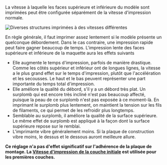 La vitesse à laquelle les faces supérieure et inférieure du modèle sont imprimées peut être configurée séparément de la vitesse d'impression normale.

![Diverses structures imprimées à des vitesses différentes](../../../articles/images/speed_difference.png)

En règle générale, il faut imprimer assez lentement si le modèle présente un quelconque débordement. Dans le cas contraire, une impression rapide peut faire gagner beaucoup de temps. L'impression lente des faces supérieure et inférieure de la maquette aura les effets suivants
* Elle augmente le temps d'impression, parfois de manière drastique. Comme les côtés supérieur et inférieur ont de longues lignes, la vitesse a le plus grand effet sur le temps d'impression, plutôt que l'accélération et les secousses. Le haut et le bas peuvent représenter une part importante du temps total d'impression.
* Elle améliore la qualité du débord, s'il y a un débord très plat. Un surplomb qui est encore très incliné n'est pas beaucoup affecté, puisque la peau de ce surplomb n'est pas exposée à ce moment-là. En imprimant le surplomb plus lentement, on maintient la tension sur les fils de filaments, ce qui permet de les refroidir plus longtemps.
* Semblable au surplomb, il améliore la qualité de la surface supérieure. Le même effet de surplomb est appliqué à la façon dont la surface supérieure repose sur le remblai.
* L'imprimante vibre généralement moins. Si la plaque de construction vibre moins, le dessus et le dessous auront meilleure allure.

**Ce réglage n'a pas d'effet significatif sur l'adhérence de la plaque de montage. La [Vitesse d'impression de la couche initiale](speed_print_layer_0.md) est utilisée pour les premières couches.**
